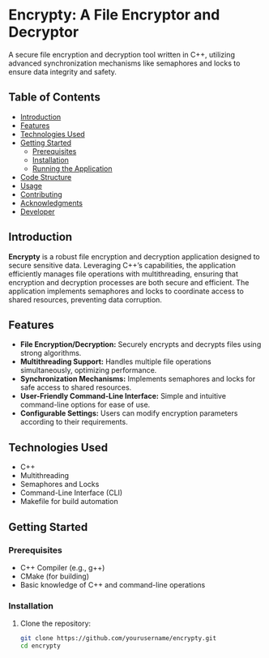 # Encrypty: A File Encryptor and Decryptor
A secure file encryption and decryption tool written in C++, utilizing advanced synchronization mechanisms like semaphores and locks to ensure data integrity and safety.

## Table of Contents
- [Introduction](#introduction)
- [Features](#features)
- [Technologies Used](#technologies-used)
- [Getting Started](#getting-started)
  - [Prerequisites](#prerequisites)
  - [Installation](#installation)
  - [Running the Application](#running-the-application)
- [Code Structure](#code-structure)
- [Usage](#usage)
- [Contributing](#contributing)
- [Acknowledgments](#acknowledgments)
- [Developer](#developer)

## Introduction
**Encrypty** is a robust file encryption and decryption application designed to secure sensitive data. Leveraging C++’s capabilities, the application efficiently manages file operations with multithreading, ensuring that encryption and decryption processes are both secure and efficient. The application implements semaphores and locks to coordinate access to shared resources, preventing data corruption.

## Features
- **File Encryption/Decryption:** Securely encrypts and decrypts files using strong algorithms.
- **Multithreading Support:** Handles multiple file operations simultaneously, optimizing performance.
- **Synchronization Mechanisms:** Implements semaphores and locks for safe access to shared resources.
- **User-Friendly Command-Line Interface:** Simple and intuitive command-line options for ease of use.
- **Configurable Settings:** Users can modify encryption parameters according to their requirements.

## Technologies Used
- C++
- Multithreading
- Semaphores and Locks
- Command-Line Interface (CLI)
- Makefile for build automation

## Getting Started

### Prerequisites
- C++ Compiler (e.g., g++)
- CMake (for building)
- Basic knowledge of C++ and command-line operations

### Installation
1. Clone the repository:
   ```bash
   git clone https://github.com/yourusername/encrypty.git
   cd encrypty
